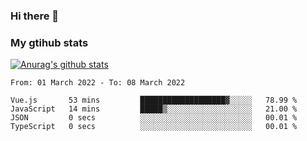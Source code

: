 ### Hi there 👋

### My gtihub stats

[![Anurag's github stats](https://github-readme-stats.vercel.app/api?username=gaozhidong)](https://github.com/gaozhidong/github-readme-stats)

<!--START_SECTION:waka-->

```text
From: 01 March 2022 - To: 08 March 2022

Vue.js       53 mins         ███████████████████▓░░░░░   78.99 %
JavaScript   14 mins         █████▒░░░░░░░░░░░░░░░░░░░   21.00 %
JSON         0 secs          ░░░░░░░░░░░░░░░░░░░░░░░░░   00.01 %
TypeScript   0 secs          ░░░░░░░░░░░░░░░░░░░░░░░░░   00.01 %
```

<!--END_SECTION:waka-->